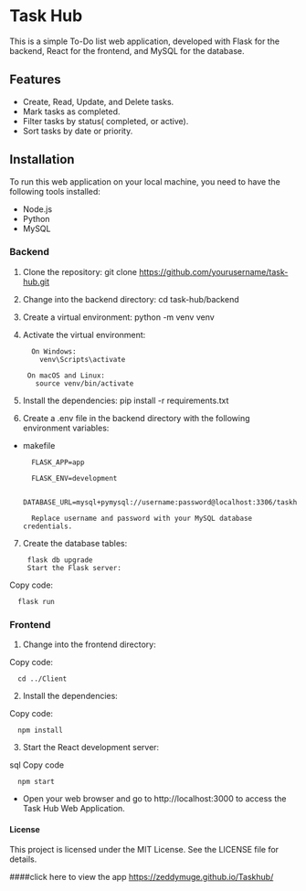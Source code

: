# Task Hub 
This is a simple To-Do list web application, developed with Flask for the backend, React for the frontend, and MySQL for the database. 

## Features
- Create, Read, Update, and Delete tasks.
- Mark tasks as completed.
- Filter tasks by status( completed, or active).
- Sort tasks by date or priority.

## Installation
To run this web application on your local machine, you need to have the following tools installed:

- Node.js
- Python
- MySQL


### Backend
1. Clone the repository:
          git clone https://github.com/yourusername/task-hub.git
2. Change into the backend directory:
          cd task-hub/backend
3. Create a virtual environment:
          python -m venv venv
4. Activate the virtual environment:

         On Windows:
           venv\Scripts\activate
        
        On macOS and Linux:
          source venv/bin/activate
5. Install the dependencies:
pip install -r requirements.txt
6. Create a .env file in the backend directory with the following environment variables:

- makefile

        FLASK_APP=app

        FLASK_ENV=development

        DATABASE_URL=mysql+pymysql://username:password@localhost:3306/taskhub

        Replace username and password with your MySQL database credentials.

7. Create the database tables:

        flask db upgrade
        Start the Flask server:

        
Copy code:

      flask run

### Frontend
1. Change into the frontend directory:

Copy code:

      cd ../Client

2. Install the dependencies:

Copy code:

      npm install
3. Start the React development server:

sql
Copy code

      npm start

- Open your web browser and go to http://localhost:3000 to access the Task Hub Web Application.

#### License
This project is licensed under the MIT License. See the LICENSE file for details.



####click here to view the app https://zeddymuge.github.io/Taskhub/
